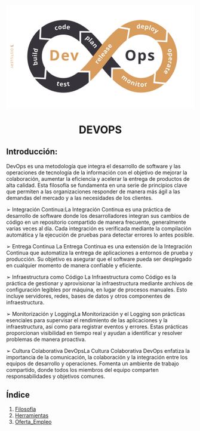 ![](./Imagenes/2.png)

# <div align="center"> DEVOPS</div>

## Introducción:
DevOps es una metodología que integra el desarrollo de software y las operaciones de tecnología de la información con el objetivo de mejorar la colaboración, aumentar la eficiencia y acelerar la entrega de productos de alta calidad. Esta filosofía se fundamenta en una serie de principios clave que permiten a las organizaciones responder de manera más ágil a las demandas del mercado y a las necesidades de los clientes.

➢ Integración Continua:La Integración Continua es una práctica de desarrollo de software donde los desarrolladores integran sus cambios de código en un repositorio compartido de manera frecuente, generalmente varias veces al día. Cada integración es verificada mediante la compilación automática y la ejecución de pruebas para detectar errores lo antes posible.

➢ Entrega Continua La Entrega Continua es una extensión de la Integración Continua que automatiza la entrega de aplicaciones a entornos de prueba y producción. Su objetivo es asegurar que el software pueda ser desplegado en cualquier momento de manera confiable y eficiente.

➢ Infraestructura como Código La Infraestructura como Código es la práctica de gestionar y aprovisionar la infraestructura mediante archivos de configuración legibles por máquina, en lugar de procesos manuales. Esto incluye servidores, redes, bases de datos y otros componentes de infraestructura.

➢ Monitorización y LoggingLa Monitorización y el Logging son prácticas esenciales para supervisar el rendimiento de las aplicaciones y la infraestructura, así como para registrar eventos y errores. Estas prácticas proporcionan visibilidad en tiempo real y ayudan a identificar y resolver problemas de manera proactiva.

➢ Cultura Colaborativa DevOpsLa Cultura Colaborativa DevOps enfatiza la importancia de la comunicación, la colaboración y la integración entre los equipos de desarrollo y operaciones. Fomenta un ambiente de trabajo compartido, donde todos los miembros del equipo comparten responsabilidades y objetivos comunes.

## Índice
1. [Filosofía](./Filosofía.md)
2. [Herramientas](./Herramientas.md)
3. [Oferta_Empleo](./Oferta_Empleo.md)
